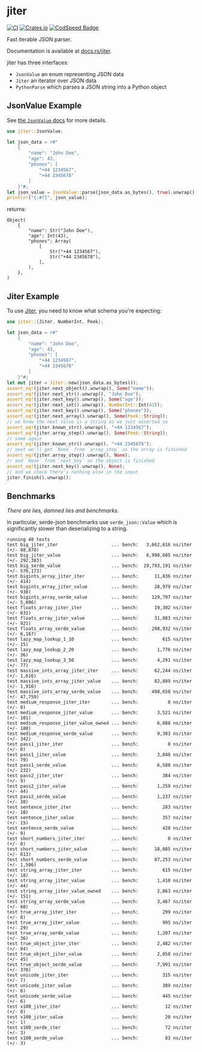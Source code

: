 # jiter

[![CI](https://github.com/pydantic/jiter/actions/workflows/ci.yml/badge.svg?event=push)](https://github.com/pydantic/jiter/actions/workflows/ci.yml?query=branch%3Amain)
[![Crates.io](https://img.shields.io/crates/v/jiter?color=green)](https://crates.io/crates/jiter)
[![CodSpeed Badge](https://img.shields.io/endpoint?url=https://codspeed.io/badge.json)](https://codspeed.io/pydantic/jiter)

Fast iterable JSON parser.

Documentation is available at [docs.rs/jiter](https://docs.rs/jiter).

jiter has three interfaces:
* `JsonValue` an enum representing JSON data
* `Jiter` an iterator over JSON data
* `PythonParse` which parses a JSON string into a Python object

## JsonValue Example

See [the `JsonValue` docs](https://docs.rs/jiter/latest/jiter/enum.JsonValue.html) for more details.

```rust
use jiter::JsonValue;

let json_data = r#"
    {
        "name": "John Doe",
        "age": 43,
        "phones": [
            "+44 1234567",
            "+44 2345678"
        ]
    }"#;
let json_value = JsonValue::parse(json_data.as_bytes(), true).unwrap();
println!("{:#?}", json_value);
```

returns:

```text
Object(
    {
        "name": Str("John Doe"),
        "age": Int(43),
        "phones": Array(
            [
                Str("+44 1234567"),
                Str("+44 2345678"),
            ],
        ),
    },
)
```

## Jiter Example

To use [Jiter](https://docs.rs/jiter/latest/jiter/struct.Jiter.html), you need to know what schema you're expecting:

```rust
use jiter::{Jiter, NumberInt, Peek};

let json_data = r#"
    {
        "name": "John Doe",
        "age": 43,
        "phones": [
            "+44 1234567",
            "+44 2345678"
        ]
    }"#;
let mut jiter = Jiter::new(json_data.as_bytes());
assert_eq!(jiter.next_object().unwrap(), Some("name"));
assert_eq!(jiter.next_str().unwrap(), "John Doe");
assert_eq!(jiter.next_key().unwrap(), Some("age"));
assert_eq!(jiter.next_int().unwrap(), NumberInt::Int(43));
assert_eq!(jiter.next_key().unwrap(), Some("phones"));
assert_eq!(jiter.next_array().unwrap(), Some(Peek::String));
// we know the next value is a string as we just asserted so
assert_eq!(jiter.known_str().unwrap(), "+44 1234567");
assert_eq!(jiter.array_step().unwrap(), Some(Peek::String));
// same again
assert_eq!(jiter.known_str().unwrap(), "+44 2345678");
// next we'll get `None` from `array_step` as the array is finished
assert_eq!(jiter.array_step().unwrap(), None);
// and `None` from `next_key` as the object is finished
assert_eq!(jiter.next_key().unwrap(), None);
// and we check there's nothing else in the input
jiter.finish().unwrap();
```

## Benchmarks

_There are lies, damned lies and benchmarks._

In particular, serde-json benchmarks use `serde_json::Value` which is significantly slower than deserializing
to a string.

```text
running 48 tests
test big_jiter_iter                    ... bench:   3,662,616 ns/iter (+/- 88,878)
test big_jiter_value                   ... bench:   6,998,605 ns/iter (+/- 292,383)
test big_serde_value                   ... bench:  29,793,191 ns/iter (+/- 576,173)
test bigints_array_jiter_iter          ... bench:      11,836 ns/iter (+/- 414)
test bigints_array_jiter_value         ... bench:      28,979 ns/iter (+/- 938)
test bigints_array_serde_value         ... bench:     129,797 ns/iter (+/- 5,096)
test floats_array_jiter_iter           ... bench:      19,302 ns/iter (+/- 631)
test floats_array_jiter_value          ... bench:      31,083 ns/iter (+/- 921)
test floats_array_serde_value          ... bench:     208,932 ns/iter (+/- 6,167)
test lazy_map_lookup_1_10              ... bench:         615 ns/iter (+/- 15)
test lazy_map_lookup_2_20              ... bench:       1,776 ns/iter (+/- 36)
test lazy_map_lookup_3_50              ... bench:       4,291 ns/iter (+/- 77)
test massive_ints_array_jiter_iter     ... bench:      62,244 ns/iter (+/- 1,616)
test massive_ints_array_jiter_value    ... bench:      82,889 ns/iter (+/- 1,916)
test massive_ints_array_serde_value    ... bench:     498,650 ns/iter (+/- 47,759)
test medium_response_jiter_iter        ... bench:           0 ns/iter (+/- 0)
test medium_response_jiter_value       ... bench:       3,521 ns/iter (+/- 101)
test medium_response_jiter_value_owned ... bench:       6,088 ns/iter (+/- 180)
test medium_response_serde_value       ... bench:       9,383 ns/iter (+/- 342)
test pass1_jiter_iter                  ... bench:           0 ns/iter (+/- 0)
test pass1_jiter_value                 ... bench:       3,048 ns/iter (+/- 79)
test pass1_serde_value                 ... bench:       6,588 ns/iter (+/- 232)
test pass2_jiter_iter                  ... bench:         384 ns/iter (+/- 9)
test pass2_jiter_value                 ... bench:       1,259 ns/iter (+/- 44)
test pass2_serde_value                 ... bench:       1,237 ns/iter (+/- 38)
test sentence_jiter_iter               ... bench:         283 ns/iter (+/- 10)
test sentence_jiter_value              ... bench:         357 ns/iter (+/- 15)
test sentence_serde_value              ... bench:         428 ns/iter (+/- 9)
test short_numbers_jiter_iter          ... bench:           0 ns/iter (+/- 0)
test short_numbers_jiter_value         ... bench:      18,085 ns/iter (+/- 613)
test short_numbers_serde_value         ... bench:      87,253 ns/iter (+/- 1,506)
test string_array_jiter_iter           ... bench:         615 ns/iter (+/- 18)
test string_array_jiter_value          ... bench:       1,410 ns/iter (+/- 44)
test string_array_jiter_value_owned    ... bench:       2,863 ns/iter (+/- 151)
test string_array_serde_value          ... bench:       3,467 ns/iter (+/- 60)
test true_array_jiter_iter             ... bench:         299 ns/iter (+/- 8)
test true_array_jiter_value            ... bench:         995 ns/iter (+/- 29)
test true_array_serde_value            ... bench:       1,207 ns/iter (+/- 36)
test true_object_jiter_iter            ... bench:       2,482 ns/iter (+/- 84)
test true_object_jiter_value           ... bench:       2,058 ns/iter (+/- 45)
test true_object_serde_value           ... bench:       7,991 ns/iter (+/- 370)
test unicode_jiter_iter                ... bench:         315 ns/iter (+/- 7)
test unicode_jiter_value               ... bench:         389 ns/iter (+/- 6)
test unicode_serde_value               ... bench:         445 ns/iter (+/- 6)
test x100_jiter_iter                   ... bench:          12 ns/iter (+/- 0)
test x100_jiter_value                  ... bench:          20 ns/iter (+/- 1)
test x100_serde_iter                   ... bench:          72 ns/iter (+/- 3)
test x100_serde_value                  ... bench:          83 ns/iter (+/- 3)
```
